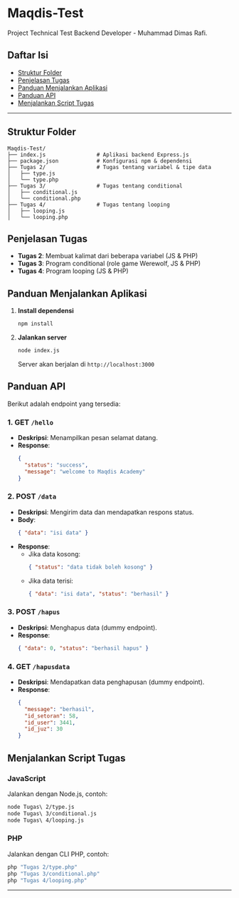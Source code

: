 # Maqdis-Test

Project Technical Test Backend Developer - Muhammad Dimas Rafi.

## Daftar Isi

- [Struktur Folder](#struktur-folder)
- [Penjelasan Tugas](#penjelasan-tugas)
- [Panduan Menjalankan Aplikasi](#panduan-menjalankan-aplikasi)
- [Panduan API](#panduan-api)
- [Menjalankan Script Tugas](#menjalankan-script-tugas)

---

## Struktur Folder

```
Maqdis-Test/
├── index.js                # Aplikasi backend Express.js
├── package.json            # Konfigurasi npm & dependensi
├── Tugas 2/                # Tugas tentang variabel & tipe data
│   ├── type.js
│   └── type.php
├── Tugas 3/                # Tugas tentang conditional
│   ├── conditional.js
│   └── conditional.php
├── Tugas 4/                # Tugas tentang looping
│   ├── looping.js
│   └── looping.php
```

## Penjelasan Tugas

- **Tugas 2**: Membuat kalimat dari beberapa variabel (JS & PHP)
- **Tugas 3**: Program conditional (role game Werewolf, JS & PHP)
- **Tugas 4**: Program looping (JS & PHP)

## Panduan Menjalankan Aplikasi

1. **Install dependensi**
   ```bash
   npm install
   ```
2. **Jalankan server**
   ```bash
   node index.js
   ```
   Server akan berjalan di `http://localhost:3000`

## Panduan API

Berikut adalah endpoint yang tersedia:

### 1. GET `/hello`

- **Deskripsi**: Menampilkan pesan selamat datang.
- **Response**:
  ```json
  {
    "status": "success",
    "message": "welcome to Maqdis Academy"
  }
  ```

### 2. POST `/data`

- **Deskripsi**: Mengirim data dan mendapatkan respons status.
- **Body**:
  ```json
  { "data": "isi data" }
  ```
- **Response**:
  - Jika data kosong:
    ```json
    { "status": "data tidak boleh kosong" }
    ```
  - Jika data terisi:
    ```json
    { "data": "isi data", "status": "berhasil" }
    ```

### 3. POST `/hapus`

- **Deskripsi**: Menghapus data (dummy endpoint).
- **Response**:
  ```json
  { "data": 0, "status": "berhasil hapus" }
  ```

### 4. GET `/hapusdata`

- **Deskripsi**: Mendapatkan data penghapusan (dummy endpoint).
- **Response**:
  ```json
  {
    "message": "berhasil",
    "id_setoran": 58,
    "id_user": 3441,
    "id_juz": 30
  }
  ```

## Menjalankan Script Tugas

### JavaScript

Jalankan dengan Node.js, contoh:

```bash
node Tugas\ 2/type.js
node Tugas\ 3/conditional.js
node Tugas\ 4/looping.js
```

### PHP

Jalankan dengan CLI PHP, contoh:

```bash
php "Tugas 2/type.php"
php "Tugas 3/conditional.php"
php "Tugas 4/looping.php"
```

---
